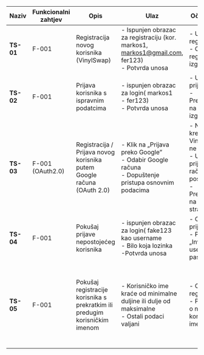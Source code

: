 | **Naziv** | **Funkcionalni zahtjev** | **Opis**                                                                                                   | **Ulaz**                                                                                         | **Očekivani izlaz**                                                                                 | **Izlaz**                                     | **Uspjeh** |
|-----------|--------------------------|-------------------------------------------------------------------------------------------------------------|---------------------------------------------------------------------------------------------------|------------------------------------------------------------------------------------------------------|----------------------------------------------|-----------|
| **TS-01** | F-001                   | Registracija novog korisnika (VinylSwap)                                                                    | - Ispunjen obrazac za registraciju (kor. markos1, markos1@gmail.com, fer123)<br>- Potvrda unosa                  | - Uspješna registracija<br>- Otvara se registrirani izgled stranice                   | Otvorena ulogirana stranica                 | +      |
| **TS-02** | F-001                   | Prijava korisnika s ispravnim podatcima                                                                     | - ispunjen obrazac za login( markos1<br>- fer123)<br>- Potvrda unosa                                                   | - Uspješna prijava<br>- Preusmjeravanje na ulogiran izgled stranice                        | otvorena ulogirana stranica               | +     |
| **TS-03** | F-001 (OAuth2.0)        | Registracija / Prijava novog korisnika putem Google računa (OAuth 2.0)                                      | - Klik na „Prijava preko Google”<br>- Odabir Google računa<br>- Dopuštenje pristupa osnovnim podacima | - Novi račun kreiran u VinylSwap (ako ne postoji)<br>- Uspješna prijava ako račun već postoji<br>- Preusmjeravanje na ulogiranu stranicu | otvorena ulogirana stranica                  | +     |
| **TS-04** | F-001                   | Pokušaj prijave nepostojećeg korisnika                                                                      | - ispunjen obrazac za login( fake123 kao username<br>- Bilo koja lozinka<br>-Potvrda unosa                          | - Odbijanje prijave<br>- Prikaz poruke „Invalid username or password."                | Prikaz poruke „Invalid username or password."                 | +      |
| **TS-05** | F-001                   | Pokušaj registracije korisnika s prekratkim ili predugim korisničkim imenom                                | - Korisničko ime kraće od minimalne duljine  ili dulje od maksimalne <br>- Ostali podaci valjani       | - Odbijanje registracije<br>- Prikaz poruke o neispravnom korisničkom imenu    | prikaz poruke "Username should be between 6 and 16 characters long and contain only alphanumeric characters."                | +     |
